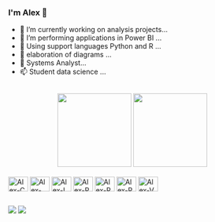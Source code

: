 ### I'm Alex 🤙

- 🔭 I’m currently working on analysis projects...
- 🌱 I’m performing applications in Power BI ...
- 👯 Using support languages Python and R ...
- 🤔 elaboration of diagrams ...
- 💬 Systems Analyst...
- 📫 Student data science ...
##

<div align="center">
   <img height="150em" src="https://github-readme-stats.vercel.app/api?username=AlexIngles&show_icons=false&theme=dark&include_all_commits=true&count_private=true"/>
  <img height="150em" src="https://github-readme-stats.vercel.app/api/top-langs/?username=AlexIngles&layout=compact&langs_count=7&theme=dark"/>
</div>

  <div style="display: inline_block"><br>
  <img align="center" alt="Alex-C" height="30" width="40"src="https://cdn.jsdelivr.net/gh/devicons/devicon/icons/c/c-original.svg" />
  <img align="center" alt="Alex-Canva" height="30" width="40"src="https://cdn.jsdelivr.net/gh/devicons/devicon/icons/canva/canva-original.svg" />
  <img align="center" alt="Alex-I" height="30" width="40"src="https://cdn.jsdelivr.net/gh/devicons/devicon/icons/illustrator/illustrator-plain.svg" />
  <img align="center" alt="Alex-P" height="30" width="40"src="https://cdn.jsdelivr.net/gh/devicons/devicon/icons/python/python-original.svg" />
  <img align="center" alt="Alex-R" height="30" width="40"src="https://cdn.jsdelivr.net/gh/devicons/devicon/icons/rstudio/rstudio-original.svg" />
  <img align="center" alt="Alex-R" height="30" width="40"src="https://cdn.jsdelivr.net/gh/devicons/devicon/icons/trello/trello-plain.svg" />
  <img align="center" alt="Alex-V" height="30" width="40"src="https://cdn.jsdelivr.net/gh/devicons/devicon/icons/visualstudio/visualstudio-plain.svg" />
 
 ##
</div>
  <a href="https://https://discord.gg/6XDytfpc" target="_blank"><img src="https://img.shields.io/badge/Discord-7289DA?style=for-the-badge&logo=discord&logoColor=white" target="_blank"></a> 
   <a href="https://www.linkedin.com/in/alexingls" target="_blank"><img src="https://img.shields.io/badge/-LinkedIn-%230077B5?style=for-the-badge&logo=linkedin&logoColor=white" target="_blank"></a> 
 
